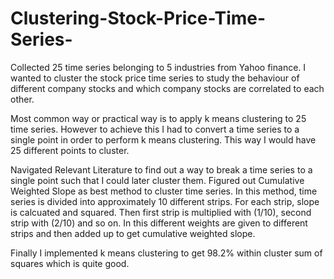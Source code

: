 # Clustering-Stock-Price-Time-Series-

Collected 25 time series belonging to 5 industries from Yahoo finance. I wanted to cluster the stock price time series to study the behaviour of different company stocks and which company stocks are correlated to each other. 

Most common way or practical way is to apply k means clustering to 25 time series. However to achieve this I had to convert a time series to a single point in order to perform k means clustering. This way I would have 25 different points to cluster.

Navigated Relevant Literature to find out a way to break a time series to a single point such that I could later cluster them. Figured out Cumulative Weighted Slope as best method to cluster time series. In this method, time series is divided into approximately 10 different strips. For each strip, slope is calcuated and squared. Then first strip is multiplied with (1/10), second strip with (2/10) and so on. In this different weights are given to different strips and then added up to get cumulative weighted slope. 

Finally I implemented k means clustering to get 98.2% within cluster sum of squares which is quite good. 
